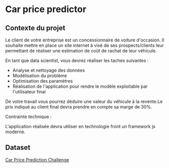 # Car price predictor

## Contexte du projet

Le client de votre entreprise est un concessionnaire de voiture d'occasion. Il souhaite mettre en place un site internet à visé de ses prospects/clients leur permettant de réaliser une estimation de coût de rachat de leur véhicule.

En tant que data scientist, vous devrez réaliser les taches suivantes :

- Analyse et nettoyage des données
- Modélisation du problème
- Optimisation des paramètres
- Réalisation de l'application pour rendre le modèle exploitable par l'utilisateur final
​

De votre travail vous pourrez déduire une valeur du véhicule à la revente.Le prix indiqué au client final devra prendre en compte sa marge de 30%.

Contrainte technique :

L'application réalisée devra utiliser en technologie front un framework js moderne.

## Dataset

[Car Price Prediction Challenge](https://www.kaggle.com/datasets/deepcontractor/car-price-prediction-challenge)

